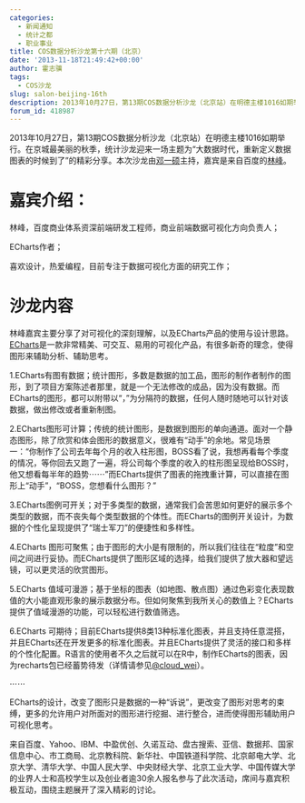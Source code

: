 ```yaml
---
categories:
  - 新闻通知
  - 统计之都
  - 职业事业
title: COS数据分析沙龙第十六期（北京）
date: '2013-11-18T21:49:42+00:00'
author: 霍志骥
tags:
  - COS沙龙
slug: salon-beijing-16th
description: 2013年10月27日，第13期COS数据分析沙龙（北京站）在明德主楼1016如期举行。在京城最美丽的秋季，统计沙龙迎来一场主题为“大数据时代，重新定义数据图表的时候到了”的精彩分享。本次沙龙由邓一硕主持，嘉宾是来自百度的林峰。
forum_id: 418987
---
```



2013年10月27日，第13期COS数据分析沙龙（北京站）在明德主楼1016如期举行。在京城最美丽的秋季，统计沙龙迎来一场主题为“大数据时代，重新定义数据图表的时候到了”的精彩分享。本次沙龙由[邓一硕](http://weibo.com/dengyishuo)主持，嘉宾是来自百度的[林峰](http://weibo.com/kenerlinfeng)。

# 嘉宾介绍： 

林峰，百度商业体系资深前端研发工程师，商业前端数据可视化方向负责人；

ECharts作者；

喜欢设计，热爱编程，目前专注于数据可视化方面的研究工作；

# 沙龙内容 

林峰嘉宾主要分享了对可视化的深刻理解，以及ECharts产品的使用与设计思路。[ECharts](http://ecomfe.github.io/echarts/)是一款非常精美、可交互、易用的可视化产品，有很多新奇的理念，使得图形来辅助分析、辅助思考。


1.ECharts有图有数据；统计图形，多数是数据的加工品，图形的制作者制作的图形，到了项目方案陈述者那里，就是一个无法修改的成品，因为没有数据。而ECharts的图形，都可以附带以“，”为分隔符的数据，任何人随时随地可以针对该数据，做出修改或者重新制图。


2.ECharts图形可计算；传统的统计图形，是数据到图形的单向通道。面对一个静态图形，除了欣赏和体会图形的数据意义，很难有“动手”的余地。常见场景一：“你制作了公司去年每个月的收入柱形图，BOSS看了说，我想再看每个季度的情况，等你回去又跑了一遍，将公司每个季度的收入的柱形图呈现给BOSS时，他又想看每半年的趋势⋯⋯”而ECharts提供了图表的拖拽重计算，可以直接在图形上“动手”，“BOSS，您想看什么图形？”


3.ECharts图例可开关；对于多类型的数据，通常我们会苦思如何更好的展示多个类型的数据，而不丧失每个类型数据的个体性。而ECharts的图例开关设计，为数据的个性化呈现提供了“瑞士军刀”的便捷性和多样性。


4.ECharts 图形可聚焦；由于图形的大小是有限制的，所以我们往往在“粒度”和空间之间进行妥协。而ECharts提供了图形区域的选择，给我们提供了放大器和望远镜，可以更灵活的欣赏图形。


5.ECharts 值域可漫游；基于坐标的图表（如地图、散点图）通过色彩变化表现数值的大小能直观形象的展示数据分布。但如何聚焦到我所关心的数值上？ECharts提供了值域漫游的功能，可以轻松进行数值筛选。


6.ECharts 可期待；目前ECharts提供8类13种标准化图表，并且支持任意混搭，并且ECharts还在开发更多的标准化图表。并且ECharts提供了灵活的接口和多样的个性化配置。R语言的使用者不久之后就可以在R中，制作ECharts的图表，因为recharts包已经蓄势待发（详情请参见[@cloud_wei](http://weibo.com/taiyun)）。
  
⋯⋯

ECharts的设计，改变了图形只是数据的一种“诉说”，更改变了图形对思考的束缚，更多的允许用户对所面对的图形进行挖掘、进行整合，进而使得图形辅助用户可视化思考。

来自百度、Yahoo、IBM、中盈优创、久诺互动、盘古搜索、亚信、数据邦、国家信息中心、市工商局、北京教科院、新华社、中国铁道科学院、北京邮电大学、北京大学、清华大学、中国人民大学、中央财经大学、北京工业大学、中国传媒大学的业界人士和高校学生以及创业者逾30余人报名参与了此次活动，席间与嘉宾积极互动，围绕主题展开了深入精彩的讨论。
